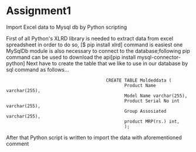 # Assignment1
Import Excel data to Mysql db by Python scripting

First of all Python's XLRD library is needed to extract data from excel spreadsheet in order to do so, [$ pip install xlrd]  command is easiest one
MySqlDb module is also necessary to connect to the database;following pip command can be used to download the api[pip install mysql-connector-python]
Next have to create the table that we like to use in our database by sql command as follows...

                                          CREATE TABLE Moldeddata (
                                                 Product Name varchar(255), 
                                                 Model Name varchar(255), 
                                                 Product Serial No int varchar(255), 
                                                 Group Assosiated varchar(255), 
                                                 product MRP(rs.) int,
                                                 );


After that Python script is written to import the data with aforementioned comment
